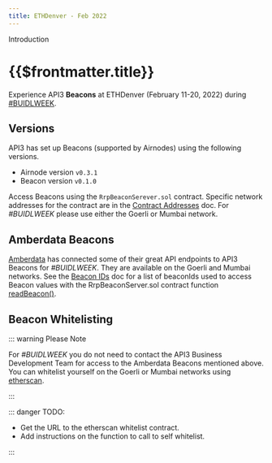 ```yaml
---
title: ETHDenver - Feb 2022
---
```


<TitleSpan>Introduction</TitleSpan>

# {{$frontmatter.title}}

<TocHeader />
<TOC class="table-of-contents" :include-level="[2,3]" />

Experience API3 **Beacons** at ETHDenver (February 11-20, 2022) during
[#BUIDLWEEK](https://www.ethdenver.com/buidlweek).

## Versions

API3 has set up Beacons (supported by Airnodes) using the following versions.

- Airnode version `v0.3.1`
- Beacon version `v0.1.0`

Access Beacons using the `RrpBeaconSerever.sol` contract. Specific network
addresses for the contract are in the
[Contract Addresses](../reference/contract-addresses.md) doc. For _#BUIDLWEEK_
please use either the Goerli or Mumbai network.

## Amberdata Beacons

[Amberdata](https://amberdata.io) has connected some of their great API
endpoints to API3 Beacons for _#BUIDLWEEK_. They are available on the Goerli and
Mumbai networks. See the [Beacon IDs](../reference/beacon-ids.md) doc for a list
of beaconIds used to access Beacon values with the RrpBeaconServer.sol contract
function [readBeacon()](../functions/read-beacon.md).

## Beacon Whitelisting

::: warning Please Note

For _#BUIDLWEEK_ you do not need to contact the API3 Business Development Team
for access to the Amberdata Beacons mentioned above. You can whitelist yourself
on the Goerli or Mumbai networks using [etherscan](https://etherscan.io/).

:::

::: danger TODO:

- Get the URL to the etherscan whitelist contract.
- Add instructions on the function to call to self whitelist.

:::
